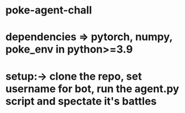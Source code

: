 # poke-agent-chall

# dependencies => pytorch, numpy, poke_env in python>=3.9

# setup:-> clone the repo, set username for bot, run the agent.py script and spectate it's battles


